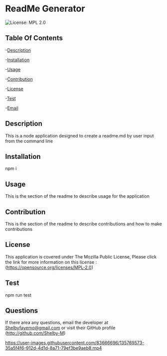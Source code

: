# ReadMe Generator
  ![License: MPL 2.0](https://img.shields.io/badge/License-MPL%202.0-brightgreen.svg)
  

## Table Of Contents
-[Description](#description)

-[Installation](#installation)

-[Usage](#usage)

-[Contribution](#contribution)

-[License](#license)

-[Test](#test)

-[Email](#Email)


## Description
This is a node application designed to create a readme.md by user input from the command line



## Installation
npm i


## Usage
This is the section of the readme to describe usage for the application


## Contribution
This is the section of the readme to describe contributions and how to make contributions 


## License
This application is covered under The Mozilla Public License, Please click the link for more information on this license : (https://opensource.org/licenses/MPL-2.0)


## Test
npm run test

## Questions
If there area any questions, email the developer at 
<Shelbyfayemo@gmail.com> or visit their GitHub profile
(http://github.com/Shelby-M)

https://user-images.githubusercontent.com/83666696/135769573-35a5f4f6-912d-4d1d-8a71-79ef3be9aeb8.mp4

